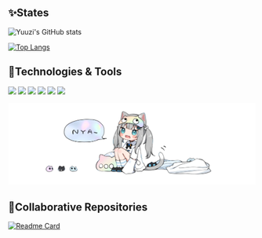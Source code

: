 ## ✨States

![Yuuzi's GitHub stats](https://github-readme-stats.vercel.app/api?username=goldorange261&show_icons=true&title_color=8cd5eb&text_color=336887&icon_color=3e3b44&bg_color=ffffff&include_all_commits=true)

[![Top Langs](https://github-readme-stats.vercel.app/api/top-langs/?username=goldorange261&title_color=8cd5eb)](https://github.com/GoldOrange261?tab=repositories)

## 🔧Technologies & Tools

![](https://img.shields.io/badge/OS-Windows-informational?style=flat&logo=Windows&logoColor=white&color=8cd5eb)
![](https://img.shields.io/badge/Editer-vscode-informational?style=flat&logo=visualstudiocode&logoColor=white&color=8cd5eb)
![](https://img.shields.io/badge/Code-Python-informational?style=flat&logo=Python&logoColor=white&color=8cd5eb)
![](https://img.shields.io/badge/Code-C-informational?style=flat&logo=c&logoColor=white&color=8cd5eb)
![](https://img.shields.io/badge/Code-C++-informational?style=flat&logo=cplusplus&logoColor=white&color=8cd5eb)
![](https://img.shields.io/badge/Shell-wt-informational?style=flat&logo=windowsterminal&logoColor=white&color=8cd5eb)

[![](https://raw.githubusercontent.com/GoldOrange261/GoldOrange261/main/img/nachoneko.png)](https://nanyanostore.com/)

## 📌Collaborative Repositories

[![Readme Card](https://github-readme-stats.vercel.app/api/pin/?username=yuuzi-and-chunill&repo=Blue-Archive-Damage-Calculator&title_color=8cd5eb)](https://github.com/yuuzi-and-chunill/Blue-Archive-Damage-Calculator)

<!--
**GoldOrange261/GoldOrange261** is a ✨ _special_ ✨ repository because its `README.md` (this file) appears on your GitHub profile.

Here are some ideas to get you started:

- 🔭 I’m currently working on ...
- 🌱 I’m currently learning ...
- 👯 I’m looking to collaborate on ...
- 🤔 I’m looking for help with ...
- 💬 Ask me about ...
- 📫 How to reach me: ...
- 😄 Pronouns: ...
- ⚡ Fun fact: ...
-->
